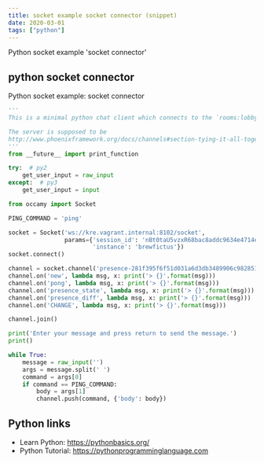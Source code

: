 ```yaml
---
title: socket example socket connector (snippet)
date: 2020-03-01
tags: ["python"]
---
```

Python socket example 'socket connector'


## python socket connector

Python socket example: socket connector

```python
'''
This is a minimal python chat client which connects to the `rooms:lobby` topic.

The server is supposed to be
http://www.phoenixframework.org/docs/channels#section-tying-it-all-together
'''
from __future__ import print_function

try:  # py2
    get_user_input = raw_input
except:  # py3
    get_user_input = input

from occamy import Socket

PING_COMMAND = 'ping'

socket = Socket('ws://kre.vagrant.internal:8102/socket',
                params={'session_id': 'nBt0taU5vzxR68bac8addc9634e4714ed162b1140cf537fd5ae6CVzEX8r9BJt7uXeOwpXUg',
                        'instance': 'brewfictus'})
socket.connect()

channel = socket.channel('presence-281f395f6f51d031a6d3db3489906c98285191ebac41bb744f9323f61af63433@v1_users_1', {})
channel.on('new', lambda msg, x: print('> {}'.format(msg)))
channel.on('pong', lambda msg, x: print('> {}'.format(msg)))
channel.on('presence_state', lambda msg, x: print('> {}'.format(msg)))
channel.on('presence_diff', lambda msg, x: print('> {}'.format(msg)))
channel.on('CHANGE', lambda msg, x: print('> {}'.format(msg)))

channel.join()

print('Enter your message and press return to send the message.')
print()

while True:
    message = raw_input('')
    args = message.split(' ')
    command = args[0]
    if command == PING_COMMAND:
        body = args[1]
        channel.push(command, {'body': body})


```

## Python links

- Learn Python: https://pythonbasics.org/
- Python Tutorial: https://pythonprogramminglanguage.com
